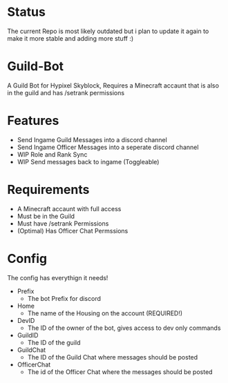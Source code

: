 # Status
The current Repo is most likely outdated but i plan to update it again to make it more stable and adding more stuff :)

# Guild-Bot
A Guild Bot for Hypixel Skyblock, Requires a Minecraft accaunt that is also in the guild and has /setrank permissions

# Features

- Send Ingame Guild Messages into a discord channel
- Send Ingame Officer Messages into a seperate discord channel
- WIP Role and Rank Sync
- WIP Send messages back to ingame (Toggleable)

# Requirements

- A Minecraft accaunt with full access
- Must be in the Guild
- Must have /setrank Permissions
- (Optimal) Has Officer Chat Permssions

# Config
The config has everythign it needs!

- Prefix
  - The bot Prefix for discord
- Home
  - The name of the Housing on the account (REQUIRED!)
- DevID
  - The ID of the owner of the bot, gives access to dev only commands
- GuildID
  - The ID of the guild
- GuildChat
  - The ID of the Guild Chat where messages should be posted
- OfficerChat
  - The id of the Officer Chat where the messages should be posted
